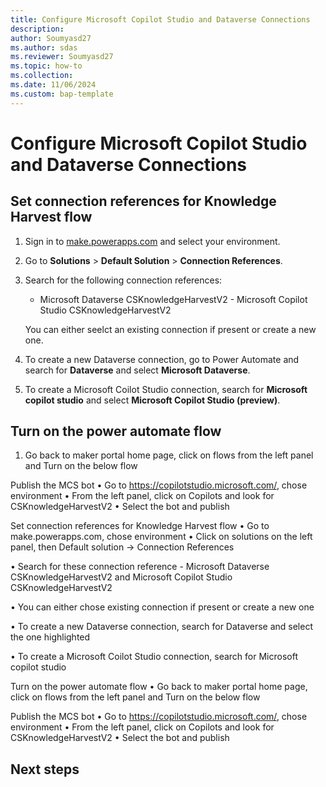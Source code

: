 ```yaml
---
title: Configure Microsoft Copilot Studio and Dataverse Connections
description: 
author: Soumyasd27
ms.author: sdas
ms.reviewer: Soumyasd27
ms.topic: how-to
ms.collection:
ms.date: 11/06/2024
ms.custom: bap-template
---
```



# Configure Microsoft Copilot Studio and Dataverse Connections


## Set connection references for Knowledge Harvest flow

1. Sign in to [make.powerapps.com](https://make.powerapps.com) and select your environment.
1. Go to **Solutions** > **Default Solution** > **Connection References**.
1. Search for the following connection references:
    - Microsoft Dataverse CSKnowledgeHarvestV2 - Microsoft Copilot Studio CSKnowledgeHarvestV2
 
     You can either seelct an existing connection if present or create a new one.
1. To create a new Dataverse connection, go to Power Automate and search for **Dataverse** and select **Microsoft Dataverse**.
 
1. To create a Microsoft Coilot Studio connection, search for **Microsoft copilot studio** and select **Microsoft Copilot Studio (preview)**.

## Turn on the power automate flow
1. Go back to maker portal home page, click on flows from the left panel and Turn on the below flow
 

Publish the MCS bot
•	Go to https://copilotstudio.microsoft.com/, chose environment
•	From the left panel, click on Copilots and look for CSKnowledgeHarvestV2
•	Select the bot and publish
 
Set connection references for Knowledge Harvest flow
•	Go to make.powerapps.com, chose environment
•	Click on solutions on the left panel, then Default solution -> Connection References
 
 
•	Search for these connection reference - Microsoft Dataverse CSKnowledgeHarvestV2 and Microsoft Copilot Studio CSKnowledgeHarvestV2
 
 
•	You can either chose existing connection if present or create a new one
 
 
•	To create a new Dataverse connection, search for Dataverse and select the one highlighted
 
•	To create a Microsoft Coilot Studio connection, search for Microsoft copilot studio
 
 

Turn on the power automate flow
•	Go back to maker portal home page, click on flows from the left panel and Turn on the below flow
 

Publish the MCS bot
•	Go to https://copilotstudio.microsoft.com/, chose environment
•	From the left panel, click on Copilots and look for CSKnowledgeHarvestV2
•	Select the bot and publish
 



## Next steps


